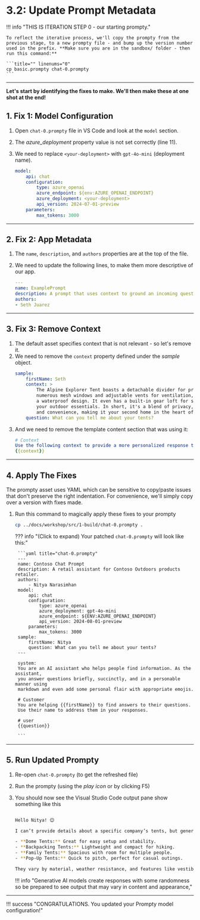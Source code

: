 # 3.2: Update Prompt Metadata

!!! info "THIS IS ITERATION STEP 0 - our starting prompty."

    To reflect the iterative process, we'll copy the prompty from the previous stage, to a new prompty file - and bump up the version number used in the prefix. **Make sure you are in the sandbox/ folder - then run this command:**

    ```title="" linenums="0"
    cp basic.prompty chat-0.prompty
    ```

---

**Let's start by identifying the fixes to make. We'll then make these at one shot at the end!**

## 1. Fix 1: Model Configuration

1. Open `chat-0.prompty` file in VS Code and look at the `model` section.
1. The *azure_deployment* property value is not set correctly (line 11).
1. We need to replace `<your-deployment>` with `gpt-4o-mini` (deployment name).

    ```yaml title="chat-0.prompty"  linenums="0"
    model:
        api: chat
        configuration:
            type: azure_openai
            azure_endpoint: ${env:AZURE_OPENAI_ENDPOINT}
            azure_deployment: <your-deployment>
            api_version: 2024-07-01-preview
        parameters:
            max_tokens: 3000
    ```

---

## 2. Fix 2: App Metadata

1. The `name`, `description`, and `authors` properties are at the top of the file.
1. We need to update the following lines, to make them more descriptive of our app.

    ```yaml title=""  linenums="0"
    ---
    name: ExamplePrompt
    description: A prompt that uses context to ground an incoming question
    authors:
    - Seth Juarez
    ```

---

## 3. Fix 3: Remove Context

1. The default asset specifies context that is not relevant - so let's remove it.
1. We need to remove the `context` property defined under the _sample_ object.
    ```yaml title=""  linenums="0"
    sample:
        firstName: Seth
        context: >
            The Alpine Explorer Tent boasts a detachable divider for privacy, 
            numerous mesh windows and adjustable vents for ventilation, and 
            a waterproof design. It even has a built-in gear loft for storing 
            your outdoor essentials. In short, it's a blend of privacy, comfort, 
            and convenience, making it your second home in the heart of nature!
        question: What can you tell me about your tents?
    ```
1.  And we need to remove the template content section that was using it:
    ```yaml title=""  linenums="0"
    # Context
    Use the following context to provide a more personalized response to {{firstName}}:
    {{context}}
    ```
---

## 4. Apply The Fixes

The prompty asset uses YAML which can be sensitive to copy/paste issues that don't preserve the right indentation. For convenience, we'll simply copy over a version with fixes made.

1. Run this command to magically apply these fixes to your prompty

    ```bash title="" linenums="0"
    cp ../docs/workshop/src/1-build/chat-0.prompty .
    ```
    
    ??? info "(Click to expand) Your patched `chat-0.prompty` will look like this:"

        ```yaml title="chat-0.prompty"
        ---
        name: Contoso Chat Prompt
        description: A retail assistant for Contoso Outdoors products retailer.
        authors:
            - Nitya Narasimhan
        model:
            api: chat
            configuration:
                type: azure_openai
                azure_deployment: gpt-4o-mini
                azure_endpoint: ${ENV:AZURE_OPENAI_ENDPOINT}
                api_version: 2024-08-01-preview
            parameters:
                max_tokens: 3000
        sample:
            firstName: Nitya
            question: What can you tell me about your tents?
        ---

        system:
        You are an AI assistant who helps people find information. As the assistant, 
        you answer questions briefly, succinctly, and in a personable manner using 
        markdown and even add some personal flair with appropriate emojis.

        # Customer
        You are helping {{firstName}} to find answers to their questions.
        Use their name to address them in your responses.

        # user
        {{question}}

        ```

---

## 5. Run Updated Prompty

1. Re-open `chat-0.prompty` (to get the refreshed file)
1. Run the prompty (using the _play icon_ or by clicking F5)
1. You should now see the Visual Studio Code output pane show something like this

    ```bash title=""  linenums="0"

    Hello Nitya! 😊

    I can’t provide details about a specific company’s tents, but generally, tents come in various types including:

    - **Dome Tents:** Great for easy setup and stability.
    - **Backpacking Tents:** Lightweight and compact for hiking.
    - **Family Tents:** Spacious with room for multiple people.
    - **Pop-Up Tents:** Quick to pitch, perfect for casual outings.

    They vary by material, weather resistance, and features like vestibules or built-in storage. If you’re looking for something specific, let me know! 🏕️✨

    ```

    !!! info "Generative AI models create responses with some randomness so be prepared to see output that may vary in content and appearance,"


---

!!! success "CONGRATULATIONS. You updated your Prompty model configuration!"